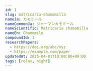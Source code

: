 ```yaml
---
id: 1
slug: matricaria-chamomilla
nameJa: カモミール
nameCommonJa: ジャーマンカモミール
nameScientific: Matricaria chamomilla
nameEn: Chamomile
compoundId: 1
researchPapers:
  - https://doi.org/abc/xyz
  - https://example.com/paper
updatedAt: 2025-04-01T10:00:00+09:00
tags: [relax, night]
---
```

